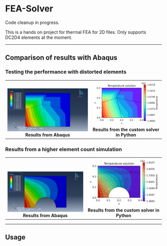 # FEA-Solver

Code cleanup in progress.

This is a hands on project for thermal FEA for 2D files. Only supports DC2D4 elements at the moment.

---

## Comparison of results with Abaqus

### Testing the performance with distorted elements
<table>
  <tr>
    <td align="center" valign="bottom">
      <img src="Images/distort_abaq.png" width="450"><br>
      <b>Results from Abaqus</b>
    </td>
    <td align="center">
      <img src="Images/distort_py.png" width="370"><br>
      <b>Results from the custom solver in Python</b>
    </td>
  </tr>
</table>


### Results from a higher element count simulation
<table>
  <tr>
    <td align="center" valign="bottom">
      <img src="Images/notched_abaq.png" width="400"><br>
      <b>Results from Abaqus</b>
    </td>
    <td align="center">
      <img src="Images/notched_py.png" width="380"><br>
      <b>Results from the custom solver in Python</b>
    </td>
  </tr>
</table>

---

## Usage

